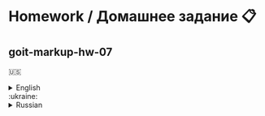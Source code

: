 # Homework / Домашнее задание :clipboard:
## goit-markup-hw-07
:us:
<details>
	<summary>English</summary>
	<ul>
		<li>Create a repository `goit-markup-hw-07`.</li>
		<li>Clone the created repository and copy the files of the previous work into it.</li>
		<li>Set up `GitHub Pages` and add a link to the live page in the header of the GitHub-repository.</li>
	</ul>

## Project file structure

![Project file structure](./07-preview.png)

## Eligibility criteria for a mentor

### Project

**`«A1»`** The project's HTML code was refactored using the BEM methodology.

**`«A2»`** The CSS code of the project has been refactored using the `SASS` preprocessor.

**`«A3»`** The `sass` folder is created in the root of the project, in which all the preprocessor style files are located.

**`«A4»`** The `sass` folder contains the `main.scss` file - the main file into which all SASS fragments (partials, `_name.scss` files) are imported.

**`«A5»`** The layout color palette and font sets are placed in variables in the `variables.scss` file, which is located in the `sass/utils` folder. You can use CSS or SASS variables (optional).

**`«A6»`** For each component, a separate styles fragment file has been created in the `sass/components` folder. For example `_page-header.scss`, `_logo.scss` etc.

**`«A7»`** The `index.html` and `portfolio.html` files include the minified style file `main.min.css` from the `css` folder.

### Markup

**`«B1»`** Correct naming of block classes according to BEM methodology.

**`«B2»`** Correct naming of element classes according to BEM methodology.

**`«B3»`** Correct naming of modifier classes according to BEM methodology.

**`«B4»`** Correct naming of impurity classes according to BEM methodology.

**`«B5»`** Class names according to the BEM methodology are clear and descriptive, in English.

## Formalization

**`«C1»`** Selector nesting is used.

**`«C2»`** The maximum nesting of selectors is 2 levels.

**`«C3»`** The concatenation operator (`&`) is used to describe pseudo-classes and pseudo-elements.
</details>
:ukraine:
<details>
<summary>Russian</summary>
 	<ul>
		<li>Создай репозиторий `goit-markup-hw-07`.</li>
		<li>Склонируй созданный репозиторий и скопируй в него файлы предыдущей работы.</li>
		<li>Настрой `GitHub Pages` и добавь ссылку на живую страницу в шапку GitHub-репозитория.</li>
	</ul>

## Структура файлов проекта

![Структура файлов проекта](./07-preview.png)

## Критерии приёма работы наставником

### Проект

**`«A1»`** Выполнен рефакторинг HTML-кода проекта используя методологию BEM.

**`«A2»`** Выполнен рефакторинг CSS-кода проекта используя препроцессор `SASS`.

**`«A3»`** В корне проекта создана папка `sass`, в которой лежат все файлы стилей препроцессора.

**`«A4»`** В папке `sass` есть файл `main.scss` - главный файл в котрый импортируются все SASS-фрагменты (partials, файлы `_имя.scss`).

**`«A5»`** Палитра цветов макета и наборы шрифтов вынесены в переменные в файле `variables.scss`, который лежит в папке `sass/utils`. Можно использовать CSS или SASS переменные (по желанию).

**`«A6»`** Для каждого компонента создан отдельный файл-фрагмент стилей в папке `sass/components`. Напримпер `_page-header.scss`, `_logo.scss` и т. д.

**`«A7»`** В файлах `index.html` и `portfolio.html` подключен минифицированный файл стилей `main.min.css` из папки `css`.

### Разметка

**`«B1»`** Правильное именование классов блоков по методологии BEM.

**`«B2»`** Правильное именование классов элементов по методологии BEM.

**`«B3»`** Правильное именование классов модификаторов по методологии BEM.

**`«B4»`** Правильное именование классов примесей по методологии BEM.

**`«B5»`** Имена классов по методологии BEM понятные и описательные, на английском языке.

## Оформление

**`«C1»`** Использована вложенность селекторов.

**`«C2»`** Максимальная вложенность селекторов - 2 уровня.

**`«C3»`** Оператор конкатенации (`&`) использован для описания псевдоклассов и псевдоэлементов.
</details>
